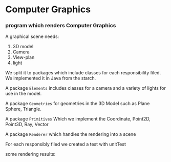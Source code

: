 # Computer Graphics
### program which renders Computer Graphics

A graphical scene needs:

1. 3D model
2. Camera 
3. View-plan
4. light

We split it to packages which include classes for each responsibility filed.
We implemented it in Java from the starch. 

A package `Elements` includes classes for a camera and a variety of lights for use in the model.

A package `Geometries` for geometries in the 3D Model such as Plane Sphere, Triangle.

A package `Primitives` Which we implement the Coordinate, Point2D, Point3D, Ray, Vector

A package `Renderer` which handles the rendering into a scene

For each responsibly filed we created a test with unitTest

some rendering results:

